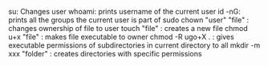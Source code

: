 su: Changes user
whoami: prints username of the current user
id -nG: prints all the groups the current user is part of
sudo chown "user" "file" : changes ownership of file to user
touch "file" : creates a new file
chmod u+x "file" : makes file executable to owner
chmod -R ugo+X . : gives executable permissions of subdirectories in current directory to all
mkdir -m xxx "folder" : creates directories with specific permissions
